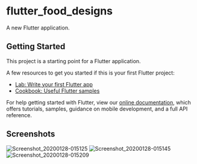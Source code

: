 # flutter_food_designs

A new Flutter application.

## Getting Started

This project is a starting point for a Flutter application.

A few resources to get you started if this is your first Flutter project:

- [Lab: Write your first Flutter app](https://flutter.dev/docs/get-started/codelab)
- [Cookbook: Useful Flutter samples](https://flutter.dev/docs/cookbook)

For help getting started with Flutter, view our
[online documentation](https://flutter.dev/docs), which offers tutorials,
samples, guidance on mobile development, and a full API reference.

## Screenshots

![Screenshot_20200128-015125](https://user-images.githubusercontent.com/8137504/73211386-24574e00-4172-11ea-92ee-91f31c5a3dfa.png)
![Screenshot_20200128-015145](https://user-images.githubusercontent.com/8137504/73211387-24574e00-4172-11ea-9430-dd602298d45a.png)
![Screenshot_20200128-015209](https://user-images.githubusercontent.com/8137504/73211388-24efe480-4172-11ea-9e3f-bf391725b515.png)
